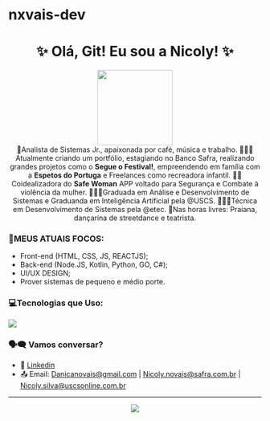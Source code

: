 # nxvais-dev
<h1 align="center">✨ Olá, Git! Eu sou a Nicoly! ✨</h1>
<div align="center">
<img src="https://www.bing.com/images/search?view=detailV2&ccid=CzC1WNco&id=FE8056228E9DC1767556E24DEEC20E060FCAE106&thid=OIP.CzC1WNcoCZRz-33QBgWiWwHaGT&mediaurl=https%3a%2f%2fth.bing.com%2fth%2fid%2fR.0b30b558d728099473fb7dd00605a25b%3frik%3dBuHKDwYOwu5N4g%26riu%3dhttp%253a%252f%252f68.media.tumblr.com%252f2bcd5f1584814fb90fb001cf5519a27f%252ftumblr_oqqshj6MUC1vjxr9zo1_500.gif%26ehk%3dUGwdLSq0g2eLcIgtIYtv%252btzQznY230EPzRI70xvYpkI%253d%26risl%3d%26pid%3dImgRaw%26r%3d0&exph=426&expw=500&q=GIF+GATINHO+PNG&simid=608012446473131115&FORM=IRPRST&ck=9A812D495FED1DEEB75BDDC117A4F8D1&selectedIndex=0&itb=1&idpp=overlayview&ajaxhist=0&ajaxserp=0" width="150px">
</div>

<div align="center">
💙Analista de Sistemas Jr., apaixonada por café, música e trabalho.
👩🏽‍💻Atualmente criando um portfólio, estagiando no Banco Safra, realizando grandes projetos como o <strong>Segue o Festival!</strong>, empreendendo em família com a <strong>Espetos do Portuga</strong> e Freelances como recreadora infantil. 
🩷🌸Coidealizadora do <strong>Safe Woman</strong> APP voltado para Segurança e Combate à violência da mulher. 
👩🏽‍🎓Graduada em Análise e Desenvolvimento de Sistemas e Graduanda em Inteligência Artificial pela @USCS. 
👩🏽‍🎓Técnica em Desenvolvimento de Sistemas pela @etec.
🎨Nas horas livres: Praiana, dançarina de streetdance e teatrista. 
</div>

### 🌸MEUS ATUAIS FOCOS:
- Front-end (HTML, CSS, JS, REACTJS);
- Back-end (Node.JS, Kotlin, Python, GO, C#);
- UI/UX DESIGN;
- Prover sistemas de pequeno e médio porte.

### 💻Tecnologias que Uso:
<img src="https://skillicons.dev/icons?i=html,css,js,react,nodejs,python,golang,figma,dotnet,gitlab,github,kotlin" />

### 🗣️🗨️ Vamos conversar?
- 💼 [Linkedin](https://www.linkedin.com/in/nicoly-de-novais)
- 📤 Email: Danicanovais@gmail.com | Nicoly.novais@safra.com.br | Nicoly.silva@uscsonline.com.br

---

<p align="center">
<img src="https://capsule-render.vercel.app/api?type=waving&color=gradient&height=100&section=footer"/>
</p>
